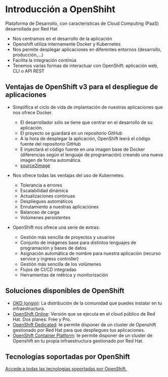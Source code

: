 # Introducción a OpenShiht

Plataforma de Desarrollo, con características de Cloud Computing (PaaS) desarrollada por Red Hat

* Nos centramos en el desarrollo de la aplicación
* Openshift utiliza internamente Docker y Kubernetes
* Nos permite desplegar aplicaciones en diferentes entornos (desarrollo, producción,...)
* Facilita la integración continúa
* Tenemos varías formas de interactuar con OpenShift: aplicación web, CLI o API REST

## Ventajas de OpenShift v3 para el despliegue de aplicaciones

* Simplifica el ciclo de vida de implantación de nuestras aplicaciones que nos ofrece Docker.
    * El desarrollador sólo se tiene que centrar en el desarrollo de su aplicación.
    * El proyecto se guardará en un repositorio GitHub
    * A la hora de desplegar la aplicación, OpenShift leerá el código fuente del repositorio GitHub
    * E inyectará el código fuente en una imagen base de Docker (diferencias según el lenguaje de programación) creando una nueva imagen de forma automática.
    * [source2image](https://docs.openshift.com/container-platform/3.11/architecture/core_concepts/builds_and_image_streams.html#source-build)

* Nos ofrece todas las ventajas del uso de Kubernetes:
    * Tolerancia a errores
    * Escalabilidad dinámica
    * Actualizaciones continuas
    * Despliegues automáticos
    * Enrutamiento a nuestras aplicaciones
    * Balanceo de carga
    * Volúmenes persistentes
* OpenShift nos ofrece una serie de extras:
    * Gestión más sencilla de proyectos y usuarios
    * Conjunto de imágenes base para distintos lenguajes de programación y bases de datos
    * Asignación automática de nombre para nuestra aplicación (recurso service y ingress controller)
    * Gestión más sencilla de los volúmenes
    * Flujos de CI/CD integradas
    * Herramientas de métrica y monitorización

## Soluciones disponibles de OpenShift

* [OKD (origin)](https://www.okd.io/): La distribución de la comunidad que puedes instalar en tu infraestructura.
* [OpenShift Online](https://www.openshift.com/products/online/): Versión que se ejecuta en el cloud público de Red Hat. Dos planes: Free y Pro.
* [OpenShift Dedicated](https://www.openshift.com/products/dedicated/): te permite disponer de un cluster de Openshift gestionado por Red Hat para que despliegues tus aplicaciones.
* [OpenShift Container Platform](https://www.openshift.com/products/container-platform/): te permite disponer de un cluster de Openshift en tu propia infraestructura gestionado por Red Hat.

## Tecnologías soportadas por OpenShift

[Accede a todas las tecnologías soportadas por OpenShift.](https://www.openshift.com/products/features/technologies/)

